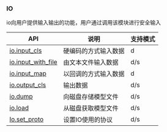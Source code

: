 ### IO

io向用户提供输入输出的功能，用户通过调用该模块进行安全输入

| API                                          | 说明                 | 支持模式 |
| -------------------------------------------- | -------------------- | -------- |
| [io.input_cls](api.md#input_cls)             | 硬编码的方式输入数据 | d        |
| [io.input_with_file](api.md#input_with_file) | 由文本文件输入数据   | d/s      |
| [io.input_map](api.md#input_map)             | 以回调的方式输入数据 | d        |
| [io.output_cls](api.md#output_cls)           | 输出数据             | d/s      |
| [io.dump](api.md#dump)                       | 向磁盘存储模型文件   | d/s      |
| [io.load](api.md#load)                       | 从磁盘获取模型文件   | d/s      |
| [Io.set_proto](api.md#set_proto)             | 设置IO使用的协议     | d/s      |

